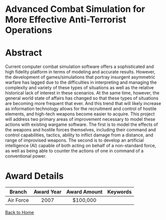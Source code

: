 
Advanced Combat Simulation for More Effective Anti-Terrorist Operations
=======================================================================

# Abstract


Current computer combat simulation software offers a sophisticated and high fidelity platform in terms of modeling and accurate results.  However, the development of games/simulations that portray insurgent asymmetric warfare has lagged due to the difficulties in interpreting and managing the complexity and variety of these types of situations as well as the relative historical lack of interest in these scenarios. At the same time, however, the general world state of affairs has changed so that these types of situations are becoming more frequent that ever.  And this trend that will likely increase as information technology allows for the recruitment and control of hostile elements, and high-tech weapons become easier to acquire.   This project will address two primary areas of improvement necessary to model these actions with existing wargame software.  The first is to model the effects of the weapons and hostile forces themselves, including their command and control capabilities, tactics, ability to inflict damage from a distance, and range of improvised weapons.  The second is to develop an artificial intelligence (AI) capable of both acting on behalf of a non-standard force, as well as being able to counter the actions of one in command of a conventional power.  

# Award Details

|Branch|Award Year|Award Amount|Keywords|
| :---: | :---: | :---: | :---: |
|Air Force|2007|$100,000||
  
  


[Back to Home](https://github.com/chrischow/dod_sbir_awards#1313)